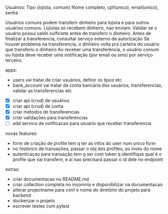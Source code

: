 Usuários:
Tipo (lojista, comum)
Nome completo, cpf(unico), email(unico), senha

Usuários comuns podem transferir dinheiro para lojista e para outros usuários comuns.
Lojistas só recebem dinheiro, nao enviam.
Validar se o usuário possui saldo sulficiete antes de transferir o dinheiro.
Antes de finalizar a transferencia, consultar serviço externo de autorização
Se houver problema na transferencia, o dinheiro volta pra carteira do usuário que transferiu o dinheiro
Ao receber uma transferência, o usuário comum ou lojista deve receber uma notificação (por email ou sms) por serviço terceiro.


apps:
 - users
    vai tratar de criar usuários, definir os tipos etc
 - bank_account
    vai tratar da conta bancária dos usuários, transferencias, validar as transferencias etc


 - [x] criar api (crud) de usuários
 - [x] criar api (crud) de conta
 - [x] criar métodos de transferencias
 - [x] criar validações para transferencias
 - [ ] add servico de notificacao para usuario que receber transferencia

novas features:
 - form de criação de profile tem q ter as infos do user num unico form
 - no histórico de transações, passar o obj dos profiles, ao invés do nome
 - autenticaçao para transação tem q ser com token q identifique qual é o profile que vai transferir, 
e ai nao precisará passar o id dele no endpoint

extras:
 - criar documentacao no README.md
 - criar collection completa no insomnia e disponibilizar na documentacao
 - alterar projectname para conf e nome do diretório do projeto para backend
 - dockerizar o projeto
 - escrever testes com pytest